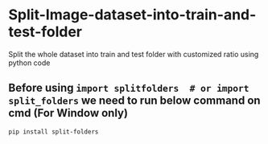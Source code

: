 # Split-Image-dataset-into-train-and-test-folder
Split the whole dataset into train and test folder with customized ratio using python code
## Before using `import splitfolders  # or import split_folders` we need to run below command on cmd (For Window only)
`pip install split-folders`
